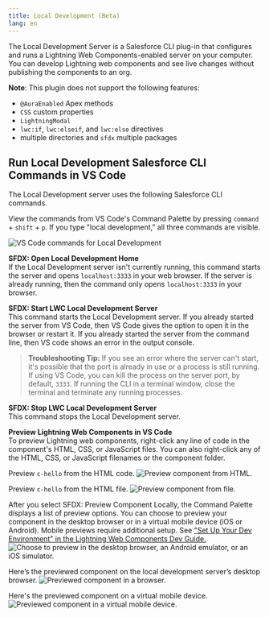 ```yaml
---
title: Local Development (Beta)
lang: en
---
```


The Local Development Server is a Salesforce CLI plug-in that configures and runs a Lightning Web Components-enabled server on your computer. You can develop Lightning web components and see live changes without publishing the components to an org.

**Note**: This plugin does not support the following features:

- `@AuraEnabled` Apex methods
- `CSS` custom properties
- `LightningModal`
- `lwc:if`, `lwc:elseif`, and `lwc:else` directives
- multiple directories and `sfdx` multiple packages

## Run Local Development Salesforce CLI Commands in VS Code

The Local Development server uses the following Salesforce CLI commands.

View the commands from VS Code's Command Palette by pressing `command` + `shift` + `p`. If you type "local development," all three commands are visible.

![VS Code commands for Local Development](./images/vscode_localdev_sfdx_commands.png)

**SFDX: Open Local Development Home**  
If the Local Development server isn't currently running, this command starts the server and opens `localhost:3333` in your web browser. If the server is already running, then the command only opens `localhost:3333` in your browser.

**SFDX: Start LWC Local Development Server**  
This command starts the Local Development server. If you already started the server from VS Code, then VS Code gives the option to open it in the browser or restart it. If you already started the server from the command line, then VS code shows an error in the output console.

> **Troubleshooting Tip:** If you see an error where the server can't start, it's possible that the port is already in use or a process is still running. If using VS Code, you can kill the process on the server port, by default, `3333`. If running the CLI in a terminal window, close the terminal and terminate any running processes.

**SFDX: Stop LWC Local Development Server**  
This command stops the Local Development server.

**Preview Lightning Web Components in VS Code**  
To preview Lightning web components, right-click any line of code in the component's HTML, CSS, or JavaScript files. You can also right-click any of the HTML, CSS, or JavaScript filenames or the component folder.

Preview `c-hello` from the HTML code.
![Preview component from HTML.](./images/vscode_localdev_preview_html.png)

Preview `c-hello` from the HTML file.
![Preview component from file.](./images/vscode_localdev_file_preview.png)

After you select SFDX: Preview Component Locally, the Command Palette displays a list of preview options. You can choose to preview your component in the desktop browser or in a virtual mobile device (iOS or Android). Mobile previews require additional setup. See ["Set Up Your Dev Environment" in the Lightning Web Components Dev Guide.](https://developer.salesforce.com/docs/component-library/documentation/lwc/lwc.install_setup_develop)
![Choose to preview in the desktop browser, an Android emulator, or an iOS simulator.](./images/vscode_localdev_command_palette_preview_options.png)

Here’s the previewed component on the local development server’s desktop browser.
![Previewed component in a browser.](./images/vscode_localdev_preview.png)

Here's the previewed component on a virtual mobile device.
![Previewed component in a virtual mobile device.](./images/vscode_localdev_preview_ios.png)
